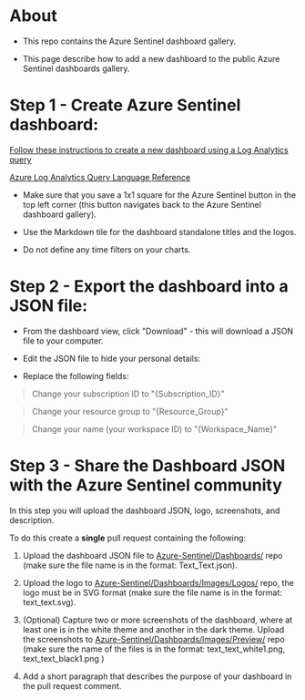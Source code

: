 # About

* This repo contains the Azure Sentinel dashboard gallery.

* This page describe how to add a new dashboard to the public Azure Sentinel dashboards gallery.

# Step 1 - Create Azure Sentinel dashboard:

[Follow these instructions to create a new dashboard using a Log Analytics query]([https://docs.microsoft.com/azure/azure-monitor/learn/tutorial-app-dashboards#add-analytics-query](https://nam06.safelinks.protection.outlook.com/?url=https%3A%2F%2Fdocs.microsoft.com%2Fazure%2Fazure-monitor%2Flearn%2Ftutorial-app-dashboards%23add-analytics-query&data=01%7C01%7CMor.Shabi%40microsoft.com%7C9b88386118784a0b388108d6d1dd07dc%7C72f988bf86f141af91ab2d7cd011db47%7C1&sdata=alDjGebhQLCFvN5bRRBdFESR68gXBNvPNjVAbzki%2B7Q%3D&reserved=0))

[Azure Log Analytics Query Language Reference]([https://docs-analytics-eus.azurewebsites.net/index.html](https://nam06.safelinks.protection.outlook.com/?url=https%3A%2F%2Fdocs-analytics-eus.azurewebsites.net%2Findex.html&data=01%7C01%7CMor.Shabi%40microsoft.com%7C9b88386118784a0b388108d6d1dd07dc%7C72f988bf86f141af91ab2d7cd011db47%7C1&sdata=NNMmNdMpZM2JqdNJtSNxK%2B8%2FPM7QThpK3Ox%2Fn71AbpA%3D&reserved=0))

* Make sure that you save a 1x1 square for the Azure Sentinel button in the top left corner (this button navigates back to the Azure Sentinel dashboard gallery).

* Use the Markdown tile for the dashboard standalone titles and the logos.

* Do not define any time filters on your charts.

# Step 2 - Export the dashboard into a JSON file:

* From the dashboard view, click "Download" - this will download a JSON file to your computer.

* Edit the JSON file to hide your personal details:

* Replace the following fields:

>Change your subscription ID to "{Subscription_ID}"

>Change your resource group to "{Resource_Group}"

>Change your name (your workspace ID) to "{Workspace_Name}"

# Step 3 - Share the Dashboard JSON with the Azure Sentinel community

In this step you will upload the dashboard JSON, logo, screenshots, and description.

To do this create a **single** pull request containing the following:

1. Upload the dashboard JSON file to [Azure-Sentinel/Dashboards/]([https://github.com/Azure/Azure-Sentinel/tree/master/Dashboards](https://nam06.safelinks.protection.outlook.com/?url=https%3A%2F%2Fgithub.com%2FAzure%2FAzure-Sentinel%2Ftree%2Fmaster%2FDashboards&data=01%7C01%7CMor.Shabi%40microsoft.com%7C9b88386118784a0b388108d6d1dd07dc%7C72f988bf86f141af91ab2d7cd011db47%7C1&sdata=5tpVCCXcCg9RsQQWGpzbT0jAD90qAd9pPicVnTCtQAE%3D&reserved=0)) repo (make sure the file name is in the format: Text_Text.json).

2. Upload the logo to [Azure-Sentinel/Dashboards/Images/Logos/]([https://github.com/Azure/Azure-Sentinel/tree/master/Dashboards/Images/Logos](https://nam06.safelinks.protection.outlook.com/?url=https%3A%2F%2Fgithub.com%2FAzure%2FAzure-Sentinel%2Ftree%2Fmaster%2FDashboards%2FImages%2FLogos&data=01%7C01%7CMor.Shabi%40microsoft.com%7C9b88386118784a0b388108d6d1dd07dc%7C72f988bf86f141af91ab2d7cd011db47%7C1&sdata=9E0lJPZkcw3YqWz44Lh%2BiyuuATwrswZhGqv23LJzWAs%3D&reserved=0)) repo, the logo must be in SVG format (make sure the file name is in the format: text_text.svg).

3. (Optional) Capture two or more screenshots of the dashboard, where at least one is in the white theme and another in the dark theme. Upload the screenshots to [Azure-Sentinel/Dashboards/Images/Preview/]([https://github.com/Azure/Azure-Sentinel/tree/master/Dashboards/Images/Preview](https://nam06.safelinks.protection.outlook.com/?url=https%3A%2F%2Fgithub.com%2FAzure%2FAzure-Sentinel%2Ftree%2Fmaster%2FDashboards%2FImages%2FPreview&data=01%7C01%7CMor.Shabi%40microsoft.com%7C9b88386118784a0b388108d6d1dd07dc%7C72f988bf86f141af91ab2d7cd011db47%7C1&sdata=nrnfuYqHWYG5mO7aQV1Bm3ZOapECYKfMK4Z4qUS%2FQL4%3D&reserved=0)) repo (make sure the name of the files is in the format: text_text_white1.png, text_text_black1.png )

4. Add a short paragraph that describes the purpose of your dashboard in the pull request comment.
